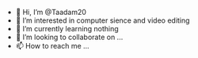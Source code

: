 - 👋 Hi, I’m @Taadam20
- 👀 I’m interested in computer sience and video editing
- 🌱 I’m currently learning nothing 
- 💞️ I’m looking to collaborate on ...
- 📫 How to reach me ...

<!---
Taadam20/Taadam20 is a ✨ special ✨ repository because its `README.md` (this file) appears on your GitHub profile.
You can click the Preview link to take a look at your changes.
--->
